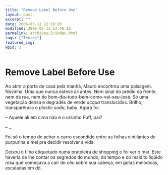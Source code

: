```yaml
---
title: "Remove Label Before Use"
layout: post
excerpt: ""
date: 2006-03-12 22:19:20
modified: 2006-03-13 13:46:16
permalink: archives/3/index.html
tags: ["Textos"]
featured_img: 
wpid: 3
---
```


# Remove Label Before Use

Ao abrir a porta de casa pela manhã, Mauro encontrou uma paisagem. Novinha. Uma que nunca esteve ali antes. Nem sinal do prédio da frente, nem da rua, nem do bom-dia-tudo-bem-como-vai-seu-josé. Só uma vegetação densa e degradês de verde *acqua*  translúcidos. Brilho, transparência e *plastic soda*, baby. Agora foi.

– Aquele ali em cima não é o ursinho Puff, pai?

– …

Foi só o tempo de achar o carro escondido entre as folhas cintilantes de purpurina e mel pra decidir resolver a vida.

Deixou o filho etiquetado numa prateleira de shopping e foi ver o mar. Este haveria de lhe contar os segredos do mundo, do tempo e do maldito liqüido rosa que começava a cair do céu sobre sua cabeça, em gotas melódicas, escaladas em dó.